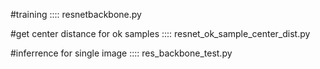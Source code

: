 #training :::: resnetbackbone.py

#get center distance for ok samples  :::: resnet_ok_sample_center_dist.py

#inferrence for single image  :::: res_backbone_test.py

